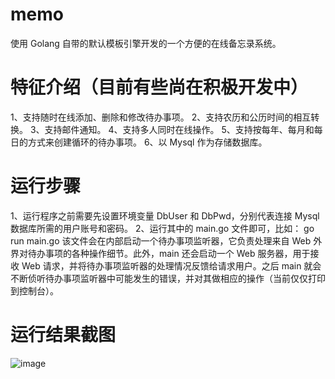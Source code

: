 # memo
使用 Golang 自带的默认模板引擎开发的一个方便的在线备忘录系统。

# 特征介绍（目前有些尚在积极开发中）
1、支持随时在线添加、删除和修改待办事项。
2、支持农历和公历时间的相互转换。
3、支持邮件通知。
4、支持多人同时在线操作。
5、支持按每年、每月和每日的方式来创建循环的待办事项。
6、以 Mysql 作为存储数据库。

# 运行步骤
1、运行程序之前需要先设置环境变量 DbUser 和 DbPwd，分别代表连接 Mysql 数据库所需的用户账号和密码。
2、运行其中的 main.go 文件即可，比如：
    go run main.go
  该文件会在内部启动一个待办事项监听器，它负责处理来自 Web 外界对待办事项的各种操作细节。此外，main 还会启动一个 Web 服务器，用于接收 Web 请求，并将待办事项监听器的处理情况反馈给请求用户。之后 main 就会不断侦听待办事项监听器中可能发生的错误，并对其做相应的操作（当前仅仅打印到控制台）。
  
# 运行结果截图
![image](https://github.com/wangmingzhitu/memo/blob/master/memo/static/img/_effect.png)
